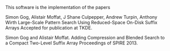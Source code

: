 This software is the implementation of the papers

Simon Gog, Alistair Moffat, J Shane Culpepper, Andrew Turpin, Anthony Wirth
Large-Scale Pattern Search Using Reduced-Space On-Disk Suffix Arrays
Accepted for publication at TKDE.

Simon Gog and Alistair Moffat. Adding Compression and Blended Search to a Compact Two-Level Suffix Array
Proceedings of SPIRE 2013.

